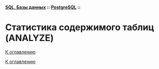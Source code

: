 **[SQL, Базы данных](../../README.md#sql-and-db) ::** 
**[PostgreSQL](../../README.md#sql-and-db-postgresql) ::**
# Статистика содержимого таблиц (ANALYZE)

<!--

-->

[К оглавлению](../../README.md#sql-and-db-postgresql)



[К оглавлению](../../README.md#sql-and-db-postgresql)
